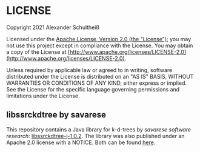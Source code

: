 # LICENSE
Copyright 2021 Alexander Schultheiß

Licensed under the [Apache License, Version 2.0 (the "License")](LICENSE.txt);
you may not use this project except in compliance with the License.
You may obtain a copy of the License at [http://www.apache.org/licenses/LICENSE-2.0](http://www.apache.org/licenses/LICENSE-2.0).

Unless required by applicable law or agreed to in writing, software
distributed under the License is distributed on an "AS IS" BASIS,
WITHOUT WARRANTIES OR CONDITIONS OF ANY KIND, either express or implied.
See the License for the specific language governing permissions and
limitations under the License.

## libssrckdtree by savarese
This repository contains a Java library for k-d-trees by _savarese software research:_ [libssrckdtree-j-1.0.2](https://www.savarese.com/software/libssrckdtree-j/).
The library was also published under an Apache 2.0 license with a NOTICE. Both can be found [here](local-maven-repo/com/savarese/).
